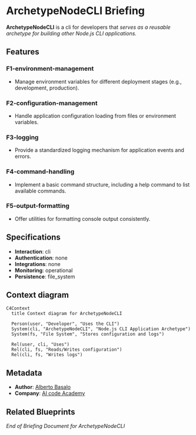 # **ArchetypeNodeCLI** Briefing

**ArchetypeNodeCLI** is a cli for developers that _serves as a reusable archetype for building other Node.js CLI applications._

## Features

### F1-environment-management
- Manage environment variables for different deployment stages (e.g., development, production).

### F2-configuration-management
- Handle application configuration loading from files or environment variables.

### F3-logging
- Provide a standardized logging mechanism for application events and errors.

### F4-command-handling
- Implement a basic command structure, including a help command to list available commands.

### F5-output-formatting
- Offer utilities for formatting console output consistently.

## Specifications

- **Interaction**: cli
- **Authentication**: none
- **Integrations**: none
- **Monitoring**: operational
- **Persistence**: file_system

## Context diagram

```mermaid
C4Context
  title Context diagram for ArchetypeNodeCLI

  Person(user, "Developer", "Uses the CLI")
  System(cli, "ArchetypeNodeCLI", "Node.js CLI Application Archetype")
  System(fs, "File System", "Stores configuration and logs")

  Rel(user, cli, "Uses")
  Rel(cli, fs, "Reads/Writes configuration")
  Rel(cli, fs, "Writes logs")
```

## Metadata

- **Author**: [Alberto Basalo](albertobasalo@aicode.academy)
- **Company**: [AI code Academy](https://aicode.academy)

## Related Blueprints

<!-- This section will be updated by other architect steps -->
<!-- - [Features](/docs/f?-*.blueprint.md) -->
<!-- - [Domain Model](/docs/domain-model.blueprint.md) -->
<!-- - [Systems Architecture](/docs/systems-architecture.blueprint.md) -->

_End of Briefing Document for ArchetypeNodeCLI_